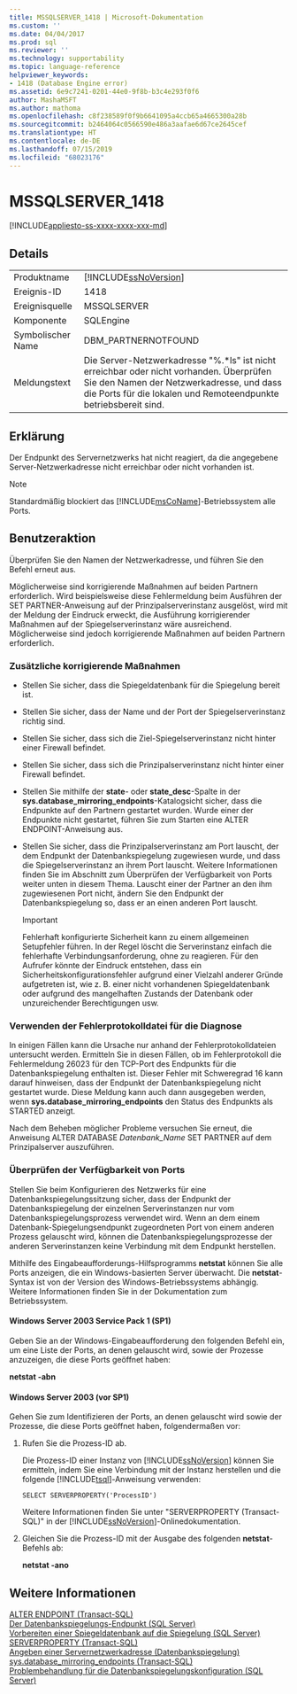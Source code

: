 ```yaml
---
title: MSSQLSERVER_1418 | Microsoft-Dokumentation
ms.custom: ''
ms.date: 04/04/2017
ms.prod: sql
ms.reviewer: ''
ms.technology: supportability
ms.topic: language-reference
helpviewer_keywords:
- 1418 (Database Engine error)
ms.assetid: 6e9c7241-0201-44e0-9f8b-b3c4e293f0f6
author: MashaMSFT
ms.author: mathoma
ms.openlocfilehash: c8f238589f0f9b6641095a4ccb65a4665300a28b
ms.sourcegitcommit: b2464064c0566590e486a3aafae6d67ce2645cef
ms.translationtype: HT
ms.contentlocale: de-DE
ms.lasthandoff: 07/15/2019
ms.locfileid: "68023176"
---
```

# <a name="mssqlserver1418"></a>MSSQLSERVER_1418
[!INCLUDE[appliesto-ss-xxxx-xxxx-xxx-md](../../includes/appliesto-ss-xxxx-xxxx-xxx-md.md)]
  
## <a name="details"></a>Details  
  
|||  
|-|-|  
|Produktname|[!INCLUDE[ssNoVersion](../../includes/ssnoversion-md.md)]|  
|Ereignis-ID|1418|  
|Ereignisquelle|MSSQLSERVER|  
|Komponente|SQLEngine|  
|Symbolischer Name|DBM_PARTNERNOTFOUND|  
|Meldungstext|Die Server-Netzwerkadresse "%.*ls" ist nicht erreichbar oder nicht vorhanden. Überprüfen Sie den Namen der Netzwerkadresse, und dass die Ports für die lokalen und Remoteendpunkte betriebsbereit sind.|  
  
## <a name="explanation"></a>Erklärung  
Der Endpunkt des Servernetzwerks hat nicht reagiert, da die angegebene Server-Netzwerkadresse nicht erreichbar oder nicht vorhanden ist.  
  
> [!NOTE]  
> Standardmäßig blockiert das [!INCLUDE[msCoName](../../includes/msconame-md.md)]-Betriebssystem alle Ports.  
  
## <a name="user-action"></a>Benutzeraktion  
Überprüfen Sie den Namen der Netzwerkadresse, und führen Sie den Befehl erneut aus.  
  
Möglicherweise sind korrigierende Maßnahmen auf beiden Partnern erforderlich. Wird beispielsweise diese Fehlermeldung beim Ausführen der SET PARTNER-Anweisung auf der Prinzipalserverinstanz ausgelöst, wird mit der Meldung der Eindruck erweckt, die Ausführung korrigierender Maßnahmen auf der Spiegelserverinstanz wäre ausreichend. Möglicherweise sind jedoch korrigierende Maßnahmen auf beiden Partnern erforderlich.  
  
### <a name="additional-corrective-actions"></a>Zusätzliche korrigierende Maßnahmen  
  
-   Stellen Sie sicher, dass die Spiegeldatenbank für die Spiegelung bereit ist.  
  
-   Stellen Sie sicher, dass der Name und der Port der Spiegelserverinstanz richtig sind.  
  
-   Stellen Sie sicher, dass sich die Ziel-Spiegelserverinstanz nicht hinter einer Firewall befindet.  
  
-   Stellen Sie sicher, dass sich die Prinzipalserverinstanz nicht hinter einer Firewall befindet.  
  
-   Stellen Sie mithilfe der **state**- oder **state_desc**-Spalte in der **sys.database_mirroring_endpoints**-Katalogsicht sicher, dass die Endpunkte auf den Partnern gestartet wurden. Wurde einer der Endpunkte nicht gestartet, führen Sie zum Starten eine ALTER ENDPOINT-Anweisung aus.  
  
-   Stellen Sie sicher, dass die Prinzipalserverinstanz am Port lauscht, der dem Endpunkt der Datenbankspiegelung zugewiesen wurde, und dass die Spiegelserverinstanz an ihrem Port lauscht. Weitere Informationen finden Sie im Abschnitt zum Überprüfen der Verfügbarkeit von Ports weiter unten in diesem Thema. Lauscht einer der Partner an den ihm zugewiesenen Port nicht, ändern Sie den Endpunkt der Datenbankspiegelung so, dass er an einen anderen Port lauscht.  
  
    > [!IMPORTANT]  
    > Fehlerhaft konfigurierte Sicherheit kann zu einem allgemeinen Setupfehler führen. In der Regel löscht die Serverinstanz einfach die fehlerhafte Verbindungsanforderung, ohne zu reagieren. Für den Aufrufer könnte der Eindruck entstehen, dass ein Sicherheitskonfigurationsfehler aufgrund einer Vielzahl anderer Gründe aufgetreten ist, wie z. B. einer nicht vorhandenen Spiegeldatenbank oder aufgrund des mangelhaften Zustands der Datenbank oder unzureichender Berechtigungen usw.  
  
### <a name="using-the-error-log-file-for-diagnosis"></a>Verwenden der Fehlerprotokolldatei für die Diagnose  
In einigen Fällen kann die Ursache nur anhand der Fehlerprotokolldateien untersucht werden. Ermitteln Sie in diesen Fällen, ob im Fehlerprotokoll die Fehlermeldung 26023 für den TCP-Port des Endpunkts für die Datenbankspiegelung enthalten ist. Dieser Fehler mit Schweregrad 16 kann darauf hinweisen, dass der Endpunkt der Datenbankspiegelung nicht gestartet wurde. Diese Meldung kann auch dann ausgegeben werden, wenn **sys.database_mirroring_endpoints** den Status des Endpunkts als STARTED anzeigt.  
  
Nach dem Beheben möglicher Probleme versuchen Sie erneut, die Anweisung ALTER DATABASE *Datenbank_Name* SET PARTNER auf dem Prinzipalserver auszuführen.  
  
### <a name="verifying-port-availability"></a>Überprüfen der Verfügbarkeit von Ports  
Stellen Sie beim Konfigurieren des Netzwerks für eine Datenbankspiegelungssitzung sicher, dass der Endpunkt der Datenbankspiegelung der einzelnen Serverinstanzen nur vom Datenbankspiegelungsprozess verwendet wird. Wenn an dem einem Datenbank-Spiegelungsendpunkt zugeordneten Port von einem anderen Prozess gelauscht wird, können die Datenbankspiegelungsprozesse der anderen Serverinstanzen keine Verbindung mit dem Endpunkt herstellen.  
  
Mithilfe des Eingabeaufforderungs-Hilfsprogramms **netstat** können Sie alle Ports anzeigen, die ein Windows-basierten Server überwacht. Die **netstat**-Syntax ist von der Version des Windows-Betriebssystems abhängig. Weitere Informationen finden Sie in der Dokumentation zum Betriebssystem.  
  
#### <a name="windows-server-2003-service-pack-1-sp1"></a>Windows Server 2003 Service Pack 1 (SP1)  
Geben Sie an der Windows-Eingabeaufforderung den folgenden Befehl ein, um eine Liste der Ports, an denen gelauscht wird, sowie der Prozesse anzuzeigen, die diese Ports geöffnet haben:  
  
**netstat -abn**  
  
#### <a name="windows-server-2003-pre-sp1"></a>Windows Server 2003 (vor SP1)  
Gehen Sie zum Identifizieren der Ports, an denen gelauscht wird sowie der Prozesse, die diese Ports geöffnet haben, folgendermaßen vor:  
  
1.  Rufen Sie die Prozess-ID ab.  
  
    Die Prozess-ID einer Instanz von [!INCLUDE[ssNoVersion](../../includes/ssnoversion-md.md)] können Sie ermitteln, indem Sie eine Verbindung mit der Instanz herstellen und die folgende [!INCLUDE[tsql](../../includes/tsql-md.md)]-Anweisung verwenden:  
  
    ```  
    SELECT SERVERPROPERTY('ProcessID')   
    ```  
  
    Weitere Informationen finden Sie unter "SERVERPROPERTY (Transact-SQL)" in der [!INCLUDE[ssNoVersion](../../includes/ssnoversion-md.md)]-Onlinedokumentation.  
  
2.  Gleichen Sie die Prozess-ID mit der Ausgabe des folgenden **netstat**-Befehls ab:  
  
    **netstat -ano**  
  
## <a name="see-also"></a>Weitere Informationen  
[ALTER ENDPOINT &#40;Transact-SQL&#41;](~/t-sql/statements/alter-endpoint-transact-sql.md)  
[Der Datenbankspiegelungs-Endpunkt &#40;SQL Server&#41;](~/database-engine/database-mirroring/the-database-mirroring-endpoint-sql-server.md)  
[Vorbereiten einer Spiegeldatenbank auf die Spiegelung &#40;SQL Server&#41;](~/database-engine/database-mirroring/prepare-a-mirror-database-for-mirroring-sql-server.md)  
[SERVERPROPERTY &#40;Transact-SQL&#41;](~/t-sql/functions/serverproperty-transact-sql.md)  
[Angeben einer Servernetzwerkadresse &#40;Datenbankspiegelung&#41;](~/database-engine/database-mirroring/specify-a-server-network-address-database-mirroring.md)  
[sys.database_mirroring_endpoints &#40;Transact-SQL&#41;](~/relational-databases/system-catalog-views/sys-database-mirroring-endpoints-transact-sql.md)  
[Problembehandlung für die Datenbankspiegelungskonfiguration &#40;SQL Server&#41;](~/database-engine/database-mirroring/troubleshoot-database-mirroring-configuration-sql-server.md)  
  
